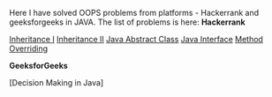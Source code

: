 Here I have solved OOPS problems from platforms - Hackerrank and geeksforgeeks in JAVA.
The list of problems is here:
**Hackerrank**

[Inheritance I](DAY-1/) 
[Inheritance II](DAY-1/)
[Java Abstract Class](DAY-2/)
[Java Interface](DAY-3/)
[Method Overriding](DAY-4/)

**GeeksforGeeks**

[Decision Making in Java]
